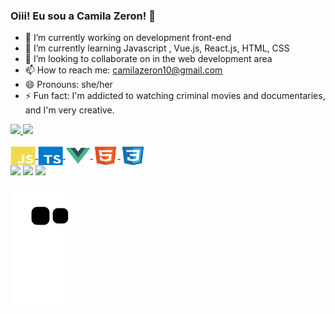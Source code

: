 ### Oiii! Eu sou a Camila Zeron! 👋


- 🔭 I’m currently working on development front-end
- 🌱 I’m currently learning  Javascript , Vue.js, React.js, HTML, CSS
- 👯 I’m looking to collaborate on in the web development area
- 📫 How to reach me: camilazeron10@gmail.com
- 😄 Pronouns: she/her
- ⚡ Fun fact: I'm addicted to watching criminal movies and documentaries, and I'm very creative.

<div>
  <a href="https://github.com/camilazeron">
  <img height="180em" src="https://github-readme-stats.vercel.app/api?username=camilazeron&show_icons=true&theme=dracula&include_all_commits=true&count_private=true"/>
  <img height="180em" src="https://github-readme-stats.vercel.app/api/top-langs/?username=camilazeron&layout=compact&langs_count=7&theme=dracula"/>
</div>
  
<div style="display: inline_block"><br>
  <img align="center" alt="Rafa-Js" height="30" width="40" src="https://raw.githubusercontent.com/devicons/devicon/master/icons/javascript/javascript-plain.svg">
  <img align="center" alt="Rafa-Ts" height="30" width="40" src="https://raw.githubusercontent.com/devicons/devicon/master/icons/typescript/typescript-plain.svg">
  <img align="center" alt="Rafa-React" height="30" width="40" src="https://raw.githubusercontent.com/devicons/devicon/master/icons/vuejs/vuejs-original.svg">
  <img align="center" alt="Rafa-HTML" height="30" width="40" src="https://raw.githubusercontent.com/devicons/devicon/master/icons/html5/html5-original.svg">
  <img align="center" alt="Rafa-CSS" height="30" width="40" src="https://raw.githubusercontent.com/devicons/devicon/master/icons/css3/css3-original.svg">
</div>
  
  <div>  
  <a href="https://instagram.com/camilazeron" target="_blank"><img src="https://img.shields.io/badge/-Instagram-%23E4405F?style=for-the-badge&logo=instagram&logoColor=white" target="_blank"></a> 
  <a href = "camilazeron10@gmail.com"><img src="https://img.shields.io/badge/-Gmail-%23333?style=for-the-badge&logo=gmail&logoColor=white" target="white"></a>
  <a href="https://www.linkedin.com/in/camila-zeron-11714619b/" target="_blank"><img src="https://img.shields.io/badge/-LinkedIn-%230077B5?style=for-the-badge&logo=linkedin&logoColor=white" target="_blank"></a> 
  </div>
  
   ![Snake animation](https://github.com/camilazeron/camilazeron/blob/output/github-contribution-grid-snake.svg)
